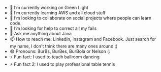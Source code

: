 - 🔭 I’m currently working on Green Light
- 🌱 I’m currently learning AWS and all cloud stuff
- 👯 I’m looking to collaborate on social projects where people can learn code.
- 🤔 I’m looking for help to correct all my fails
- 💬 Ask me anything about Java
- 📫 How to reach me: LinkedIn, Instagram and Facebook. Just search for my name, I don't think there are many ones around ;)
- 😄 Pronouns: BurBs, BurBes, BurBola or Nelson (:
- ⚡ Fun fact: I used to teach ballroom dancing
- ⚡ Fun fact 2: I used to play professional table tennis
